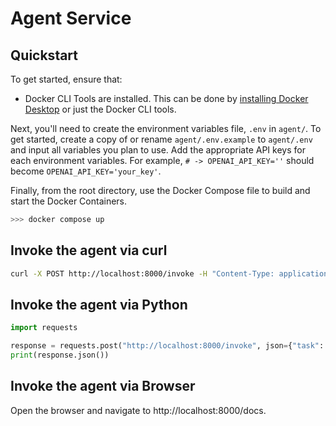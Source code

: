 # Agent Service

## Quickstart

To get started, ensure that:

 - Docker CLI Tools are installed. This can be done by [installing Docker Desktop](https://docs.docker.com/get-started/docker_cheatsheet.pdf) or just the Docker CLI tools.

Next, you'll need to create the environment variables file, `.env` in `agent/`. To get started, create a copy of or rename `agent/.env.example` to `agent/.env` and input all variables you plan to use. Add the appropriate API keys for each environment variables. For example, `# -> OPENAI_API_KEY=''` should become `OPENAI_API_KEY='your_key'`.

Finally, from the root directory, use the Docker Compose file to build and start the Docker Containers.

```bash
>>> docker compose up
```

## Invoke the agent via curl

```bash
curl -X POST http://localhost:8000/invoke -H "Content-Type: application/json" -d '{"task": "Write a short story about a cat", "context": "The cat is a fluffy orange cat with a white belly and a black stripe on its face."}'
```

## Invoke the agent via Python

```python
import requests

response = requests.post("http://localhost:8000/invoke", json={"task": "Write a short story about a cat", "context": "The cat is a fluffy orange cat with a white belly and a black stripe on its face."})
print(response.json())
```

## Invoke the agent via Browser

Open the browser and navigate to http://localhost:8000/docs.
